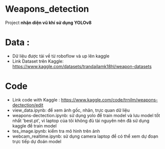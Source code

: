# Weapons_detection
 Project **nhận diện vũ khí sử dụng YOLOv8**

 # Data : 
   - Dữ liệu được tải về từ roboflow và up lên kaggle
   - Link Dataset trên Kaggle: https://www.kaggle.com/datasets/trandailamk18hl/weapon-datasets
 # Code  
   - Link code with Kaggle : https://www.kaggle.com/code/trnilm/weapons-dectection/edit
   - view_data.ipynb: để xem ảnh gốc, nhãn, trực quan dữ liệu
   - weapons-dectection.ipynb: sử dụng yolo để train model và lưu model tốt nhất 'best.pt', vì laptop của tôi không đủ tài nguyên nên đã sử dụng kaggle để train model
   - tes_image.ipynb: kiểm tra mô hình trên ảnh
   - webcam_realtime.ipynb: sử dụng camera laptop để có thể xem dự đoạn trực tiếp dự đoán model

